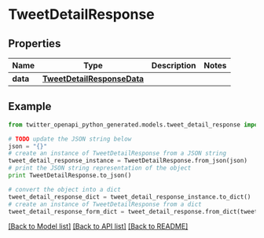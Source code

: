 # TweetDetailResponse


## Properties
Name | Type | Description | Notes
------------ | ------------- | ------------- | -------------
**data** | [**TweetDetailResponseData**](TweetDetailResponseData.md) |  | 

## Example

```python
from twitter_openapi_python_generated.models.tweet_detail_response import TweetDetailResponse

# TODO update the JSON string below
json = "{}"
# create an instance of TweetDetailResponse from a JSON string
tweet_detail_response_instance = TweetDetailResponse.from_json(json)
# print the JSON string representation of the object
print TweetDetailResponse.to_json()

# convert the object into a dict
tweet_detail_response_dict = tweet_detail_response_instance.to_dict()
# create an instance of TweetDetailResponse from a dict
tweet_detail_response_form_dict = tweet_detail_response.from_dict(tweet_detail_response_dict)
```
[[Back to Model list]](../README.md#documentation-for-models) [[Back to API list]](../README.md#documentation-for-api-endpoints) [[Back to README]](../README.md)


